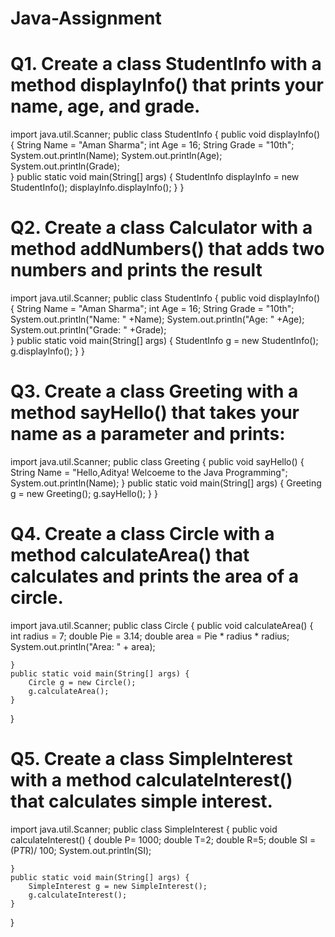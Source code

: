 # Java-Assignment
# Q1. Create a class StudentInfo with a method displayInfo() that prints your name, age, and grade.
import java.util.Scanner;
public class StudentInfo {
    public void displayInfo() {
        String Name = "Aman Sharma";
        int Age = 16;
        String Grade = "10th";
        System.out.println(Name);
        System.out.println(Age);
        System.out.println(Grade);  
    }
    public static void main(String[] args) {
        StudentInfo displayInfo = new StudentInfo();
        displayInfo.displayInfo();
    }
}


# Q2. Create a class Calculator with a method addNumbers() that adds two numbers and prints the result
import java.util.Scanner;
public class StudentInfo {
    public void displayInfo() {
        String Name = "Aman Sharma";
        int Age = 16;
        String Grade = "10th";
        System.out.println("Name: " +Name);
        System.out.println("Age: " +Age);
        System.out.println("Grade: " +Grade);  
    }
    public static void main(String[] args) {
        StudentInfo g = new StudentInfo();
        g.displayInfo();
    }
}
# Q3. Create a class Greeting with a method sayHello() that takes your name as a parameter and prints:
import java.util.Scanner;
public class Greeting {
    public void sayHello() {
        String Name = "Hello,Aditya! Welcoeme to the Java Programming";
        System.out.println(Name); 
    }
    public static void main(String[] args) {
        Greeting g = new Greeting();
        g.sayHello();
    }
}
# Q4. Create a class Circle with a method calculateArea() that calculates and prints the area of a circle.
import java.util.Scanner;
public class Circle {
    public void calculateArea() {
        int radius = 7;
        double Pie = 3.14;
        double area = Pie * radius * radius;
        System.out.println("Area: " + area);
    
    }
    public static void main(String[] args) {
        Circle g = new Circle();
        g.calculateArea();
    }
}
# Q5. Create a class SimpleInterest with a method calculateInterest() that calculates simple interest.
import java.util.Scanner;
public class SimpleInterest {
    public void calculateInterest() {
        double P= 1000;
        double T=2;
        double R=5;
        double SI = (P*T*R)/ 100;
         System.out.println(SI);
    
    }
    public static void main(String[] args) {
        SimpleInterest g = new SimpleInterest();
        g.calculateInterest();
    }
}




